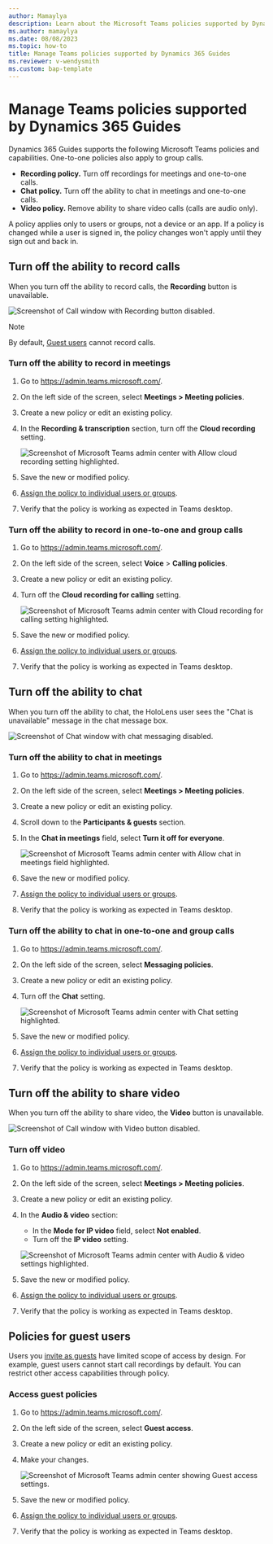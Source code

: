 ```yaml
---
author: Mamaylya
description: Learn about the Microsoft Teams policies supported by Dynamics 365 Guides
ms.author: mamaylya
ms.date: 08/08/2023
ms.topic: how-to
title: Manage Teams policies supported by Dynamics 365 Guides
ms.reviewer: v-wendysmith
ms.custom: bap-template
---
```


# Manage Teams policies supported by Dynamics 365 Guides

Dynamics 365 Guides supports the following Microsoft Teams policies and capabilities. One-to-one policies also apply to group calls.

- **Recording policy.** Turn off recordings for meetings and one-to-one calls.
- **Chat policy.** Turn off the ability to chat in meetings and one-to-one calls.
- **Video policy.** Remove ability to share video calls (calls are audio only).

A policy applies only to users or groups, not a device or an app. If a policy is changed while a user is signed in, the policy changes won't apply until they sign out and back in.

## Turn off the ability to record calls

When you turn off the ability to record calls, the **Recording** button is unavailable.

![Screenshot of Call window with Recording button disabled.](media/calling-teams-policies-recording-disabled.JPG "Screenshot of Call window with Recording button disabled")

> [!NOTE]
> By default, [Guest users](admin-add-guest-user.md) cannot record calls.

### Turn off the ability to record in meetings

1. Go to https://admin.teams.microsoft.com/.
1. On the left side of the screen, select **Meetings > Meeting policies**.
1. Create a new policy or edit an existing policy.
1. In the **Recording & transcription** section, turn off the **Cloud recording** setting.

    ![Screenshot of Microsoft Teams admin center with Allow cloud recording setting highlighted.](media/calling-teams-policies-recording-meetings.JPG "Screenshot of Microsoft Teams admin center with Allow cloud recording setting highlighted")

1. Save the new or modified policy.
1. [Assign the policy to individual users or groups](/microsoftteams/assign-policies-users-and-groups).
1. Verify that the policy is working as expected in Teams desktop.

### Turn off the ability to record in one-to-one and group calls

1. Go to https://admin.teams.microsoft.com/.
1. On the left side of the screen, select **Voice** > **Calling policies**.
1. Create a new policy or edit an existing policy.
1. Turn off the **Cloud recording for calling** setting. 

    ![Screenshot of Microsoft Teams admin center with Cloud recording for calling setting highlighted.](media/calling-teams-policies-recording-one-to-one.JPG "Screenshot of Microsoft Teams admin center with Cloud recording for calling setting highlighted")

1. Save the new or modified policy.
1. [Assign the policy to individual users or groups](/microsoftteams/assign-policies-users-and-groups).
1. Verify that the policy is working as expected in Teams desktop.

## Turn off the ability to chat

When you turn off the ability to chat, the HoloLens user sees the "Chat is unavailable" message in the chat message box.

![Screenshot of Chat window with chat messaging disabled.](media/calling-teams-policies-chat-disabled.JPG "Screenshot of Chat window with chat messaging disabled")

### Turn off the ability to chat in meetings

1. Go to https://admin.teams.microsoft.com/.
1. On the left side of the screen, select **Meetings > Meeting policies**.
1. Create a new policy or edit an existing policy.
1. Scroll down to the **Participants & guests** section.
1. In the **Chat in meetings** field, select **Turn it off for everyone**.

    ![Screenshot of Microsoft Teams admin center with Allow chat in meetings field highlighted.](media/calling-teams-policies-chat-meetings.JPG "Screenshot of Microsoft Teams admin center with Allow chat in meetings field highlighted")

1. Save the new or modified policy.
1. [Assign the policy to individual users or groups](/microsoftteams/assign-policies-users-and-groups).
1. Verify that the policy is working as expected in Teams desktop.

### Turn off the ability to chat in one-to-one and group calls

1. Go to https://admin.teams.microsoft.com/.
1. On the left side of the screen, select **Messaging policies**.
1. Create a new policy or edit an existing policy.
1. Turn off the **Chat** setting.

    ![Screenshot of Microsoft Teams admin center with Chat setting highlighted.](media/calling-teams-policies-chat-one-to-one.JPG "Screenshot of Microsoft Teams admin center with Chat setting highlighted")

1. Save the new or modified policy.
1. [Assign the policy to individual users or groups](/microsoftteams/assign-policies-users-and-groups).
1. Verify that the policy is working as expected in Teams desktop.

## Turn off the ability to share video

When you turn off the ability to share video, the **Video** button is unavailable.

![Screenshot of Call window with Video button disabled.](media/calling-teams-policies-video-disabled.JPG "Screenshot of Call window with Video button disabled")

### Turn off video

1. Go to https://admin.teams.microsoft.com/.
1. On the left side of the screen, select **Meetings > Meeting policies**.
1. Create a new policy or edit an existing policy.
1. In the **Audio & video** section:
    - In the **Mode for IP video** field, select **Not enabled**.
    - Turn off the **IP video** setting.

    ![Screenshot of Microsoft Teams admin center with Audio & video settings highlighted.](media/calling-teams-policies-video.JPG "Screenshot of Microsoft Teams admin center with Audio & video settings highlighted")

1. Save the new or modified policy.
1. [Assign the policy to individual users or groups](/microsoftteams/assign-policies-users-and-groups).
1. Verify that the policy is working as expected in Teams desktop.

## Policies for guest users

Users you [invite as guests](admin-add-guest-user.md) have limited scope of access by design. For example, guest users cannot start call recordings by default. You can restrict other access capabilities through policy. 

### Access guest policies

1. Go to https://admin.teams.microsoft.com/.
1. On the left side of the screen, select **Guest access**.
1. Create a new policy or edit an existing policy.
1. Make your changes.

    ![Screenshot of Microsoft Teams admin center showing Guest access settings.](media/calling-teams-policies-guest-access.JPG "Screenshot of Microsoft Teams admin center showing Guest access settings")

1. Save the new or modified policy.
1. [Assign the policy to individual users or groups](/microsoftteams/assign-policies-users-and-groups).
1. Verify that the policy is working as expected in Teams desktop.
